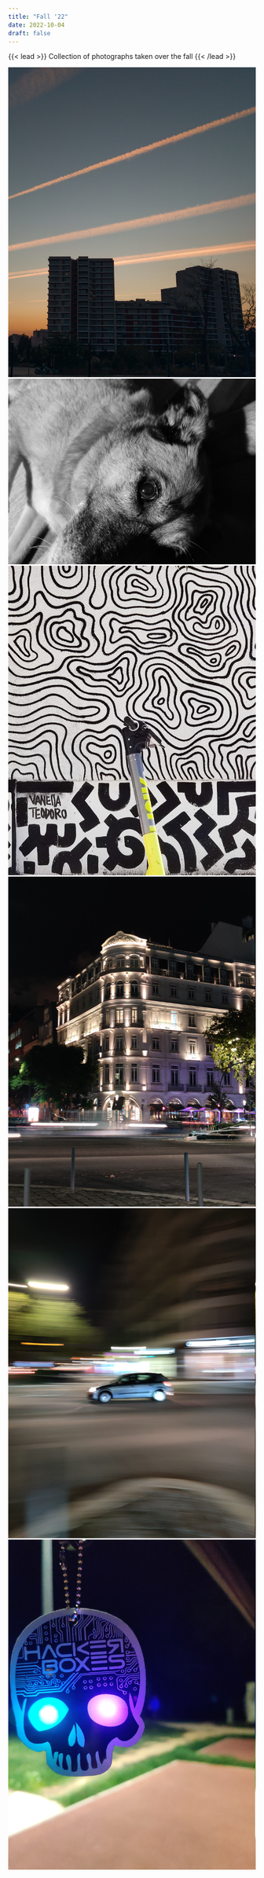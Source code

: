 ```yaml
---
title: "Fall '22"
date: 2022-10-04
draft: false
---
```


{{< lead >}}
Collection of photographs taken over the fall
{{< /lead >}}

![](IMG_20220917_194431.jpg)
![](IMG_20220917_200901__01.jpg)
![](IMG_20220924_145109.jpg)
![](IMG_20220929_223522.jpg)
![](IMG_20220929_224623.jpg)
![](IMG_20221008_222241.jpg)
